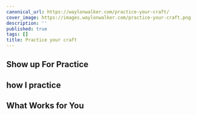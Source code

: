 ```yaml
---
canonical_url: https://waylonwalker.com/practice-your-craft/
cover_image: https://images.waylonwalker.com/practice-your-craft.png
description: ''
published: true
tags: []
title: Practice your craft
---
```


## Show up For Practice

## how I practice

## What Works for You